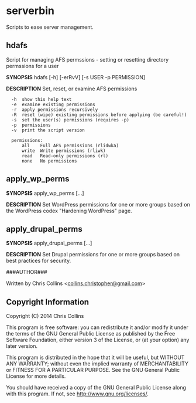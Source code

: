 serverbin
=========

Scripts to ease server management. 

hdafs
-----

Script for managing AFS permssions - setting or resetting directory permssions for a user

**SYNOPSIS**
      hdafs [-h] [-erRvV] [-s USER -p PERMISSION]

**DESCRIPTION**
      Set, reset, or examine AFS permissions
    
      -h  show this help text
      -e  examine existing permissions
      -r  apply permissions recursively
      -R  reset (wipe) existing permissions before applying (be careful!)
      -s  set the user(s) permissions (requires -p)
      -p  permissions
      -v  print the script version
        
      permissions:
          all    Full AFS permissions (rlidwka)
          write  Write permissions (rliwk)
          read   Read-only permissions (rl)
          none   No permissions

apply_wp_perms
--------------

**SYNOPSIS**
      apply_wp_perms <GROUP> [<GROUP>...]

**DESCRIPTION**
      Set WordPress permissions for one or more groups based on the WordPress 
      codex "Hardening WordPress" page.

apply_drupal_perms
------------------

**SYNOPSIS**
      apply_drupal_perms <GROUP> [<GROUP>...]

**DESCRIPTION**
      Set Drupal permissions for one or more groups based on best practices
      for security.

###AUTHOR###

Written by Chris Collins \<collins.christopher@gmail.com\>

Copyright Information
---------------------

Copyright (C) 2014 Chris Collins

This program is free software: you can redistribute it and/or modify it under the terms of the GNU General Public License as published by the Free Software Foundation, either version 3 of the License, or (at your option) any later version.

This program is distributed in the hope that it will be useful, but WITHOUT ANY WARRANTY; without even the implied warranty of MERCHANTABILITY or FITNESS FOR A PARTICULAR PURPOSE. See the GNU General Public License for more details.

You should have received a copy of the GNU General Public License along with this program. If not, see http://www.gnu.org/licenses/.

